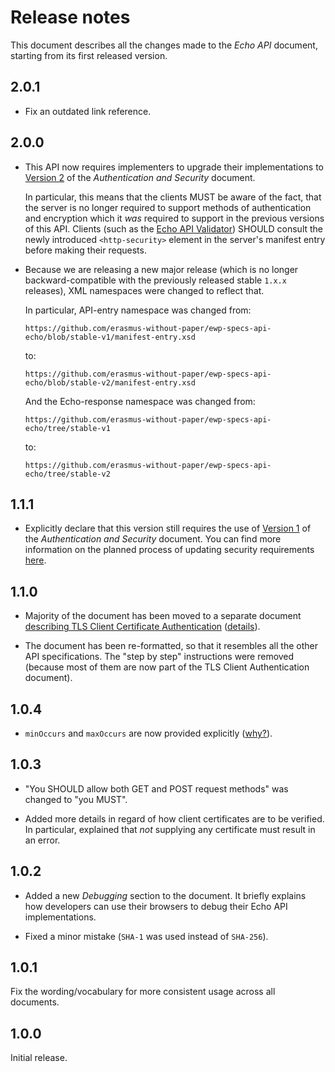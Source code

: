 Release notes
=============

This document describes all the changes made to the *Echo API* document,
starting from its first released version.


2.0.1
-----

* Fix an outdated link reference.


2.0.0
-----

 * This API now requires implementers to upgrade their implementations to
   [Version 2](https://github.com/erasmus-without-paper/ewp-specs-sec-intro/tree/stable-v2)
   of the *Authentication and Security* document.

   In particular, this means that the clients MUST be aware of the fact, that
   the server is no longer required to support methods of authentication and
   encryption which it *was* required to support in the previous versions of
   this API. Clients (such as the [Echo API
   Validator](https://developers.erasmuswithoutpaper.eu/#validator)) SHOULD
   consult the newly introduced `<http-security>` element in the server's
   manifest entry before making their requests.

 * Because we are releasing a new major release (which is no longer
   backward-compatible with the previously released stable `1.x.x` releases),
   XML namespaces were changed to reflect that.

   In particular, API-entry namespace was changed from:

   ```
   https://github.com/erasmus-without-paper/ewp-specs-api-echo/blob/stable-v1/manifest-entry.xsd
   ```

   to:

   ```
   https://github.com/erasmus-without-paper/ewp-specs-api-echo/blob/stable-v2/manifest-entry.xsd
   ```

   And the Echo-response namespace was changed from:

   ```
   https://github.com/erasmus-without-paper/ewp-specs-api-echo/tree/stable-v1
   ```

   to:

   ```
   https://github.com/erasmus-without-paper/ewp-specs-api-echo/tree/stable-v2
   ```


1.1.1
-----

* Explicitly declare that this version still requires the use of
  [Version 1](https://github.com/erasmus-without-paper/ewp-specs-sec-intro/tree/stable-v1)
  of the *Authentication and Security* document. You can find more information
  on the planned process of updating security requirements
  [here](https://github.com/erasmus-without-paper/ewp-specs-sec-intro/issues/1).


1.1.0
-----

* Majority of the document has been moved to a separate document [describing
  TLS Client Certificate
  Authentication](https://github.com/erasmus-without-paper/ewp-specs-sec-cliauth-tlscert)
  ([details](https://github.com/erasmus-without-paper/ewp-specs-architecture/issues/21)).

* The document has been re-formatted, so that it resembles all the other API
  specifications. The "step by step" instructions were removed (because most
  of them are now part of the TLS Client Authentication document).


1.0.4
-----

* `minOccurs` and `maxOccurs` are now provided explicitly
  ([why?](https://github.com/erasmus-without-paper/general-issues/issues/22)).


1.0.3
-----

* "You SHOULD allow both GET and POST request methods" was changed to "you
  MUST".

* Added more details in regard of how client certificates are to be verified.
  In particular, explained that *not* supplying any certificate must result
  in an error.


1.0.2
-----

* Added a new *Debugging* section to the document. It briefly explains how
  developers can use their browsers to debug their Echo API implementations.

* Fixed a minor mistake (`SHA-1` was used instead of `SHA-256`).


1.0.1
-----

Fix the wording/vocabulary for more consistent usage across all documents.


1.0.0
-----

Initial release.
